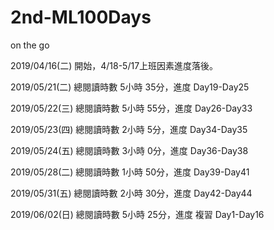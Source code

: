 # 2nd-ML100Days
on the go


2019/04/16(二) 開始，4/18-5/17上班因素進度落後。


2019/05/21(二) 總閱讀時數 5小時 35分，進度 Day19-Day25


2019/05/22(三) 總閱讀時數 5小時 55分，進度 Day26-Day33


2019/05/23(四) 總閱讀時數 2小時 5分，進度 Day34-Day35


2019/05/24(五) 總閱讀時數 3小時 0分，進度 Day36-Day38


2019/05/28(二) 總閱讀時數 1小時 50分，進度 Day39-Day41


2019/05/31(五) 總閱讀時數 2小時 30分，進度 Day42-Day44


2019/06/02(日) 總閱讀時數 5小時 25分，進度 複習 Day1-Day16
